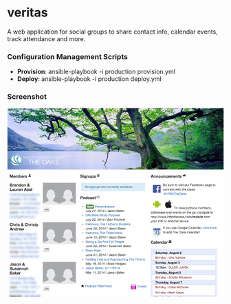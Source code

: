 veritas
=======

A web application for social groups to share contact info, calendar events, track attendance and more.

### Configuration Management Scripts 

 - **Provision**: ansible-playbook -i production provision.yml
 - **Deploy**: ansible-playbook -i production deploy.yml

### Screenshot

![alt tag](https://raw.githubusercontent.com/bradyholt/veritas/master/app/assets/images/veritas-screen-shot.png)
